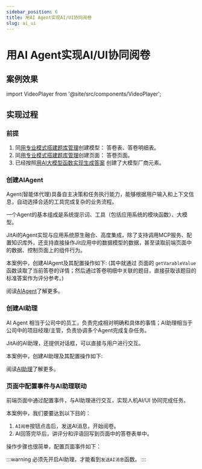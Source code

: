 ```yaml
---
sidebar_position: 6
title: 用AI Agent实现AI/UI协同阅卷
slug: ai_ui
---
```


# 用AI Agent实现AI/UI协同阅卷

## 案例效果

import VideoPlayer from '@site/src/components/VideoPlayer';

<VideoPlayer relatePath="/docs/tutorial/ai_ui_effect.mp4" />

## 实现过程

### 前提

1. 同[用专业模式搭建题库管理](./ide_mode)创建模型： 答卷表、答卷明细表。
2. 同[用专业模式搭建题库管理](./ide_mode)创建页面： 答卷页面。
3. 已经按照[用AI大模型函数实现生成答案](./ai_func) 创建了大模型厂商元素。


### 创建AIAgent

Agent(智能体代理)具备自主决策和任务执行能力，能够根据用户输入和上下文信息，自动选择合适的工具完成复杂的业务流程。

一个Agent的基本组成是系统提示词、工具（包括应用系统的模块函数）、大模型。

JitAi的Agent实现与应用系统原生融合、高度集成，除了支持调用MCP服务、配置知识库外，还支持直接操作Jit应用中的数据模型的数据，甚至读取前端页面中的数据、控制页面上的组件行为。

本案例中，创建AIAgent及其配置操作如下: (其中就通过 页面的 `getVarableValue` 函数读取了当前答卷的详情；然后通过答卷明细中关联的题目，直接获取该题目的标准答案作为评分参考。)

<VideoPlayer relatePath="/docs/tutorial/ai_ui_agent.mp4" />

阅读[AIAgent](../../devguide/ai-agent/create-ai-agent)了解更多。

### 创建AI助理

AI Agent 相当于公司中的员工，负责完成相对明确和具体的事情；AI助理相当于公司中的项目经理/主管，负责协调多个Agent完成复杂任务。

JitAi的AI助理，还提供对话框，可以直接与用户进行交互。

本案例中，创建AI助理及其配置操作如下:
<VideoPlayer relatePath="/docs/tutorial/ai_ui_assi.mp4" />

阅读[AI助理](../../devguide/ai-assistant)了解更多。

### 页面中配置事件与AI助理联动

前端页面中通过配置事件，与AI助理进行交互，实现人机AI/UI 协同完成任务。

本案例中，我们要要达到以下目的：

1. `AI阅卷`按钮点击后，发送AI消息，开始阅卷。
2. AI回答完毕后，讲评分和评语回写到页面中的答卷表单中。

操作步骤也很简单，配置页面事件如下：

<VideoPlayer relatePath="/docs/tutorial/ai_ui_page.mp4" />

:::warning
必须先开启AI助理，才能看到`发送AI消息`函数。
:::
